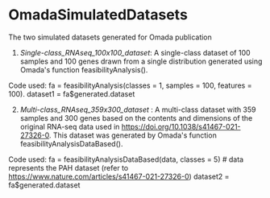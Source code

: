# OmadaSimulatedDatasets
The two simulated datasets generated for Omada publication

1. *Single-class_RNAseq_100x100_dataset*: A single-class dataset of 100 samples and 100 genes drawn from a single distribution generated using Omada's function feasibilityAnalysis().

Code used: fa = feasibilityAnalysis(classes = 1, samples = 100, features = 100).
dataset1 = fa$generated.dataset


2. *Multi-class_RNAseq_359x300_dataset* : A multi-class dataset with 359 samples and 300 genes based on the contents and dimensions of the original RNA-seq data used in https://doi.org/10.1038/s41467-021-27326-0. This dataset was generated by Omada's function feasibilityAnalysisDataBased().

Code used: fa = feasibilityAnalysisDataBased(data, classes = 5) # data represents the PAH dataset (refer to https://www.nature.com/articles/s41467-021-27326-0)
dataset2 = fa$generated.dataset
